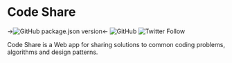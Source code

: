 # Code Share


->![GitHub package.json version](https://img.shields.io/github/package-json/v/codeslewis/Code_Share_React)<-
![GitHub](https://img.shields.io/github/license/codeslewis/Code_Share_React)
![Twitter Follow](https://img.shields.io/twitter/follow/lewiscodes?style=social)


Code Share is a Web app for sharing solutions to common coding problems, algorithms and design patterns.
